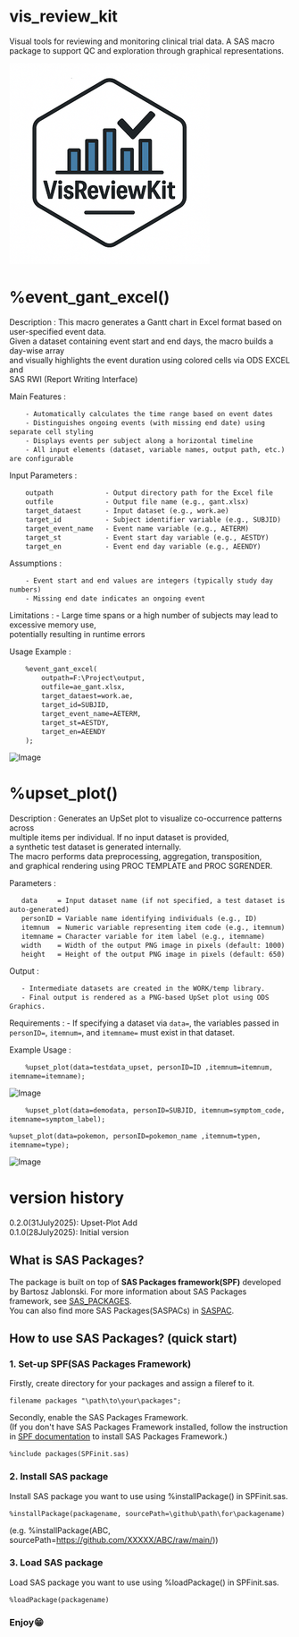 # vis_review_kit
Visual tools for reviewing and monitoring clinical trial data. A SAS macro package to support QC and exploration through graphical representations.

![vis_review_kit](./vis_review_kit_small.png)  

# %event_gant_excel()
Description       : 
    This macro generates a Gantt chart in Excel format based on user-specified event data.  
    Given a dataset containing event start and end days, the macro builds a day-wise array  
    and visually highlights the event duration using colored cells via ODS EXCEL and  
    SAS RWI (Report Writing Interface)  
  
Main Features     :  
~~~text  
    - Automatically calculates the time range based on event dates
    - Distinguishes ongoing events (with missing end date) using separate cell styling
    - Displays events per subject along a horizontal timeline
    - All input elements (dataset, variable names, output path, etc.) are configurable
~~~

Input Parameters  :  
~~~text
    outpath             - Output directory path for the Excel file 
    outfile             - Output file name (e.g., gant.xlsx)
    target_dataest      - Input dataset (e.g., work.ae)
    target_id           - Subject identifier variable (e.g., SUBJID)
    target_event_name   - Event name variable (e.g., AETERM)
    target_st           - Event start day variable (e.g., AESTDY)
    target_en           - Event end day variable (e.g., AEENDY)
~~~

Assumptions       :  
~~~text
    - Event start and end values are integers (typically study day numbers)
    - Missing end date indicates an ongoing event
~~~
Limitations       :
    - Large time spans or a high number of subjects may lead to excessive memory use,  
      potentially resulting in runtime errors  
  
Usage Example     :  
~~~sas
    %event_gant_excel(
        outpath=F:\Project\output,
        outfile=ae_gant.xlsx,
        target_dataest=work.ae,
        target_id=SUBJID,
        target_event_name=AETERM,
        target_st=AESTDY,
        target_en=AEENDY
    );
~~~

<img width="858" height="158" alt="Image" src="https://github.com/user-attachments/assets/4464e378-8ba2-4663-aa72-b92f93c8ca1b" />  

# %upset_plot()
 Description    : Generates an UpSet plot to visualize co-occurrence patterns across   
                  multiple items per individual. If no input dataset is provided,   
                  a synthetic test dataset is generated internally.  
                  The macro performs data preprocessing, aggregation, transposition,  
                  and graphical rendering using PROC TEMPLATE and PROC SGRENDER.  

 Parameters     :   
 ~~~text
    data     = Input dataset name (if not specified, a test dataset is auto-generated)
    personID = Variable name identifying individuals (e.g., ID)
    itemnum  = Numeric variable representing item code (e.g., itemnum)
    itemname = Character variable for item label (e.g., itemname)
    width    = Width of the output PNG image in pixels (default: 1000)
    height   = Height of the output PNG image in pixels (default: 650)
~~~
 Output         :   
 ~~~text
    - Intermediate datasets are created in the WORK/temp library.
    - Final output is rendered as a PNG-based UpSet plot using ODS Graphics.
~~~
 Requirements   : 
    - If specifying a dataset via `data=`, the variables passed in 
      `personID=`, `itemnum=`, and `itemname=` must exist in that dataset.

 Example Usage  :  
~~~sas
    %upset_plot(data=testdata_upset, personID=ID ,itemnum=itemnum, itemname=itemname);
~~~
<img width="601" height="368" alt="Image" src="https://github.com/user-attachments/assets/88d29046-8c19-4d09-be4a-f82bae5a7c7d" />  

~~~sas
    %upset_plot(data=demodata, personID=SUBJID, itemnum=symptom_code, itemname=symptom_label);
~~~

~~~sas
%upset_plot(data=pokemon, personID=pokemon_name ,itemnum=typen, itemname=type);
~~~
<img width="599" height="383" alt="Image" src="https://github.com/user-attachments/assets/9bc7eb74-a1bf-4164-9bda-ac4c8c82a0ef" />

# version history
0.2.0(31July2025): Upset-Plot Add  
0.1.0(28July2025): Initial version

## What is SAS Packages?  
The package is built on top of **SAS Packages framework(SPF)** developed by Bartosz Jablonski.
For more information about SAS Packages framework, see [SAS_PACKAGES](https://github.com/yabwon/SAS_PACKAGES).  
You can also find more SAS Packages(SASPACs) in [SASPAC](https://github.com/SASPAC).

## How to use SAS Packages? (quick start)
### 1. Set-up SPF(SAS Packages Framework)
Firstly, create directory for your packages and assign a fileref to it.
~~~sas      
filename packages "\path\to\your\packages";
~~~
Secondly, enable the SAS Packages Framework.  
(If you don't have SAS Packages Framework installed, follow the instruction in [SPF documentation](https://github.com/yabwon/SAS_PACKAGES/tree/main/SPF/Documentation) to install SAS Packages Framework.)  
~~~sas      
%include packages(SPFinit.sas)
~~~  
### 2. Install SAS package  
Install SAS package you want to use using %installPackage() in SPFinit.sas.
~~~sas      
%installPackage(packagename, sourcePath=\github\path\for\packagename)
~~~
(e.g. %installPackage(ABC, sourcePath=https://github.com/XXXXX/ABC/raw/main/))  
### 3. Load SAS package  
Load SAS package you want to use using %loadPackage() in SPFinit.sas.
~~~sas      
%loadPackage(packagename)
~~~
### Enjoy😁


